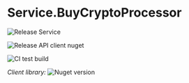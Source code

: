 # Service.BuyCryptoProcessor

![Release Service](https://github.com/MyJetWallet/Service.BuyCryptoProcessor/workflows/Release%20Service/badge.svg)

![Release API client nuget](https://github.com/MyJetWallet/Service.BuyCryptoProcessor/workflows/Release%20API%20client%20nuget/badge.svg)

![CI test build](https://github.com/MyJetWallet/Service.BuyCryptoProcessor/workflows/CI%20test%20build/badge.svg)

*Client library:* ![Nuget version](https://img.shields.io/nuget/v/MyJetWallet.Service.BuyCryptoProcessor.Client?label=MyJetWallet.Service.BuyCryptoProcessor.Client&style=social)


